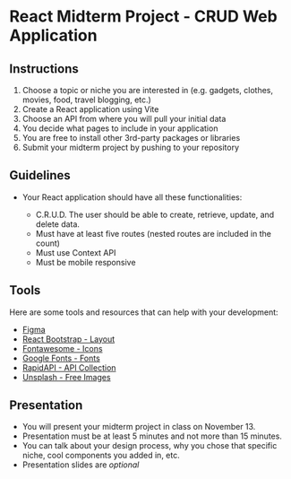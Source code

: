 # React Midterm Project - CRUD Web Application

## Instructions

1. Choose a topic or niche you are interested in (e.g. gadgets, clothes, movies, food, travel blogging, etc.)
2. Create a React application using Vite
3. Choose an API from where you will pull your initial data
4. You decide what pages to include in your application
5. You are free to install other 3rd-party packages or libraries
6. Submit your midterm project by pushing to your repository

## Guidelines

- Your React application should have all these functionalities:

  - C.R.U.D. The user should be able to create, retrieve, update, and delete data.
  - Must have at least five routes (nested routes are included in the count)
  - Must use Context API
  - Must be mobile responsive

## Tools

Here are some tools and resources that can help with your development:

- [Figma](https://www.figma.com/)
- [React Bootstrap - Layout](https://react-bootstrap.netlify.app/)
- [Fontawesome - Icons](https://fontawesome.com/v5/docs/web/use-with/react#get-started)
- [Google Fonts - Fonts](https://fonts.google.com/)
- [RapidAPI - API Collection](https://rapidapi.com/)
- [Unsplash - Free Images](https://unsplash.com/)

## Presentation

- You will present your midterm project in class on November 13.
- Presentation must be at least 5 minutes and not more than 15 minutes.
- You can talk about your design process, why you chose that specific niche, cool components you added in, etc.
- Presentation slides are *optional*
